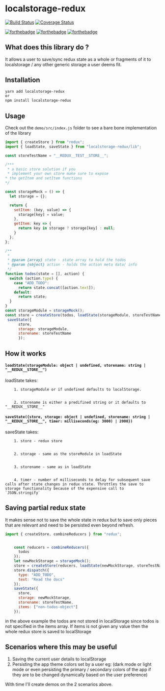 # localstorage-redux

[![Build Status](https://travis-ci.org/Tevinthuku/redux-localstore.svg?branch=develop)](https://travis-ci.org/Tevinthuku/redux-localstore)
[![Coverage Status](https://coveralls.io/repos/github/Tevinthuku/redux-localstore/badge.svg?branch=develop)](https://coveralls.io/github/Tevinthuku/redux-localstore?branch=develop)

[![forthebadge](https://forthebadge.com/images/badges/built-by-hipsters.svg)](https://forthebadge.com)
[![forthebadge](https://forthebadge.com/images/badges/you-didnt-ask-for-this.svg)](https://forthebadge.com)
[![forthebadge](https://forthebadge.com/images/badges/fuck-it-ship-it.svg)](https://forthebadge.com)



## What does this library do ?

It allows a user to save/sync redux state as a whole or fragments of it to localstorage / any other generic storage a user deems fit.


Installation
------------

```bash
yarn add localstorage-redux
or
npm install localstorage-redux
```


Usage
------------
Check out the `demo/src/index.js` folder to see a bare bone implementation of the library

```js
import { createStore } from "redux";
import { loadState, saveState } from "localstorage-redux/lib";

const storeTestName = "__REDUX__TEST__STORE__";

/***
 * a basic store solution if you 
 * implement your own store make sure to expose
* the getItem and setItem functions
*/

const storageMock = () => {
  let storage = {};

  return {
    setItem: (key, value) => {
      storage[key] = value;
    },
    getItem: key => {
      return key in storage ? storage[key] : null;
    }
  };
};

/**
 *
 * @param {array} state - state array to hold the todos
 * @param {object} action - holds the action meta data/ info
 */
function todos(state = [], action) {
  switch (action.type) {
    case "ADD_TODO":
      return state.concat([action.text]);
    default:
      return state;
  }
}
const storageModule = storageMock();
const store = createStore(todos, loadState(storageModule, storeTestName));
 saveState({
      store,
      storage: storageModule,
      storename: storeTestName
      });
```


## How it works

#### `loadState(storageModule: object | undefined, storename: string | "__REDUX__STORE__")`

loadState takes:

        1. storageModule or if undefined defaults to localStorage.


        2. storename is either a predifined string or it defaults to "__REDUX__STORE__"


#### `saveState({store, storage: object | undefined, storename: string | "__REDUX__STORE__", timer: milliseconds(eg: 3000) | 2000})`

saveState takes:


        1. store - redux store


        2. storage - same as the storeModule in loadState


        3. storename - same as in loadState


        4. timer - number of milliseconds to delay for subsequent save calls after state changes in redux state. Throttles the save to storage functionality because of the expensive call to `JSON.stringify` 

## Saving partial redux state

It makes sense not to save the whole state in redux but to save only pieces that are relevant and need to be persisted even beyond refresh.

```js
import { createStore, combineReducers } from "redux";


    const reducers = combineReducers({
      todos
    });
    let newMockStorage = storageMock();
    store = createStore(reducers, loadState(newMockStorage, storeTestName));
    store.dispatch({
      type: "ADD_TODO",
      text: "Read the docs"
    });
    saveState({
      store,
      storage: newMockStorage,
      storename: storeTestName,
      items: ["non-todos-object"]
    });

```

in the above example the todos are not stored in localStorage since todos is not specified in the items array.
If items is not given any value then the whole redux store is saved to localStorage

## Scenarios where this may be useful

1. Saving the current user details to localStorage
2. Persisting the app theme colors set by a user eg: (dark mode or light mode or even persisting the primary / secondary colors of the app if they are to be changed dynamically based on the user preference)

With time I'll create demos on the 2 scenarios above.

